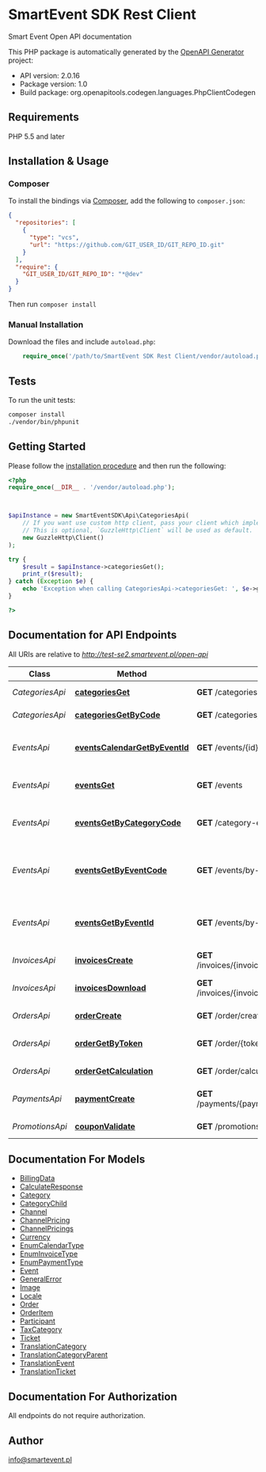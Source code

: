 # SmartEvent SDK Rest Client

Smart Event Open API documentation

This PHP package is automatically generated by the [OpenAPI Generator](https://openapi-generator.tech) project:

- API version: 2.0.16
- Package version: 1.0
- Build package: org.openapitools.codegen.languages.PhpClientCodegen

## Requirements

PHP 5.5 and later

## Installation & Usage

### Composer

To install the bindings via [Composer](http://getcomposer.org/), add the following to `composer.json`:

```json
{
  "repositories": [
    {
      "type": "vcs",
      "url": "https://github.com/GIT_USER_ID/GIT_REPO_ID.git"
    }
  ],
  "require": {
    "GIT_USER_ID/GIT_REPO_ID": "*@dev"
  }
}
```

Then run `composer install`

### Manual Installation

Download the files and include `autoload.php`:

```php
    require_once('/path/to/SmartEvent SDK Rest Client/vendor/autoload.php');
```

## Tests

To run the unit tests:

```bash
composer install
./vendor/bin/phpunit
```

## Getting Started

Please follow the [installation procedure](#installation--usage) and then run the following:

```php
<?php
require_once(__DIR__ . '/vendor/autoload.php');



$apiInstance = new SmartEventSDK\Api\CategoriesApi(
    // If you want use custom http client, pass your client which implements `GuzzleHttp\ClientInterface`.
    // This is optional, `GuzzleHttp\Client` will be used as default.
    new GuzzleHttp\Client()
);

try {
    $result = $apiInstance->categoriesGet();
    print_r($result);
} catch (Exception $e) {
    echo 'Exception when calling CategoriesApi->categoriesGet: ', $e->getMessage(), PHP_EOL;
}

?>
```

## Documentation for API Endpoints

All URIs are relative to *http://test-se2.smartevent.pl/open-api*

Class | Method | HTTP request | Description
------------ | ------------- | ------------- | -------------
*CategoriesApi* | [**categoriesGet**](docs/Api/CategoriesApi.md#categoriesget) | **GET** /categories | Get list of all categories
*CategoriesApi* | [**categoriesGetByCode**](docs/Api/CategoriesApi.md#categoriesgetbycode) | **GET** /categories/{code} | Get category details
*EventsApi* | [**eventsCalendarGetByEventId**](docs/Api/EventsApi.md#eventscalendargetbyeventid) | **GET** /events/{id}/calendar/{calendarType} | Get specific event calendar by type_extension
*EventsApi* | [**eventsGet**](docs/Api/EventsApi.md#eventsget) | **GET** /events | Get Events from the system
*EventsApi* | [**eventsGetByCategoryCode**](docs/Api/EventsApi.md#eventsgetbycategorycode) | **GET** /category-events/by-code/{code} | Get events data for specied category code
*EventsApi* | [**eventsGetByEventCode**](docs/Api/EventsApi.md#eventsgetbyeventcode) | **GET** /events/by-code/{code} | Get specific event data from the system by event code
*EventsApi* | [**eventsGetByEventId**](docs/Api/EventsApi.md#eventsgetbyeventid) | **GET** /events/by-id/{id} | Get specific event data from the system by event id
*InvoicesApi* | [**invoicesCreate**](docs/Api/InvoicesApi.md#invoicescreate) | **GET** /invoices/{invoiceType}/create/{tokenValue} | Create invoice by type
*InvoicesApi* | [**invoicesDownload**](docs/Api/InvoicesApi.md#invoicesdownload) | **GET** /invoices/{invoiceType}/download/{tokenValue} | Download invoice by type for order
*OrdersApi* | [**orderCreate**](docs/Api/OrdersApi.md#ordercreate) | **GET** /order/create | Create order in system
*OrdersApi* | [**orderGetByToken**](docs/Api/OrdersApi.md#ordergetbytoken) | **GET** /order/{tokenValue} | Get details about created order
*OrdersApi* | [**orderGetCalculation**](docs/Api/OrdersApi.md#ordergetcalculation) | **GET** /order/calculate | Calculate order
*PaymentsApi* | [**paymentCreate**](docs/Api/PaymentsApi.md#paymentcreate) | **GET** /payments/{paymentType}/create/{tokenValue} | Create payment for order
*PromotionsApi* | [**couponValidate**](docs/Api/PromotionsApi.md#couponvalidate) | **GET** /promotions/coupon/{coupon} | Verify coupon validiation


## Documentation For Models

 - [BillingData](docs/Model/BillingData.md)
 - [CalculateResponse](docs/Model/CalculateResponse.md)
 - [Category](docs/Model/Category.md)
 - [CategoryChild](docs/Model/CategoryChild.md)
 - [Channel](docs/Model/Channel.md)
 - [ChannelPricing](docs/Model/ChannelPricing.md)
 - [ChannelPricings](docs/Model/ChannelPricings.md)
 - [Currency](docs/Model/Currency.md)
 - [EnumCalendarType](docs/Model/EnumCalendarType.md)
 - [EnumInvoiceType](docs/Model/EnumInvoiceType.md)
 - [EnumPaymentType](docs/Model/EnumPaymentType.md)
 - [Event](docs/Model/Event.md)
 - [GeneralError](docs/Model/GeneralError.md)
 - [Image](docs/Model/Image.md)
 - [Locale](docs/Model/Locale.md)
 - [Order](docs/Model/Order.md)
 - [OrderItem](docs/Model/OrderItem.md)
 - [Participant](docs/Model/Participant.md)
 - [TaxCategory](docs/Model/TaxCategory.md)
 - [Ticket](docs/Model/Ticket.md)
 - [TranslationCategory](docs/Model/TranslationCategory.md)
 - [TranslationCategoryParent](docs/Model/TranslationCategoryParent.md)
 - [TranslationEvent](docs/Model/TranslationEvent.md)
 - [TranslationTicket](docs/Model/TranslationTicket.md)


## Documentation For Authorization

All endpoints do not require authorization.

## Author

info@smartevent.pl

